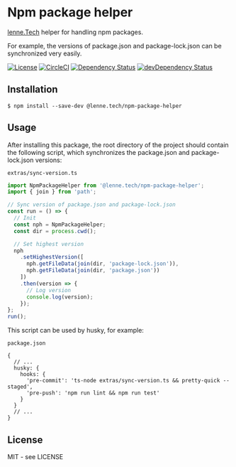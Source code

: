 # Npm package helper

[lenne.Tech](https://github.com/lenneTech) helper for handling npm packages.

For example, the versions of package.json and package-lock.json can be synchronized very easily.

[![License](https://img.shields.io/github/license/lenneTech/npm-package-helper)](/LICENSE) [![CircleCI](https://circleci.com/gh/lenneTech/npm-package-helper/tree/master.svg?style=shield)](https://circleci.com/gh/lenneTech/npm-package-helper/tree/master)
[![Dependency Status](https://david-dm.org/lenneTech/npm-package-helper.svg)](https://david-dm.org/lenneTech/npm-package-helper) [![devDependency Status](https://david-dm.org/lenneTech/npm-package-helper/dev-status.svg)](https://david-dm.org/lenneTech/npm-package-helper?type=dev)

<!--
[![GitHub forks](https://img.shields.io/github/forks/lenneTech/npm-package-helper)](https://github.com/lenneTech/npm-package-helper/fork) [![GitHub stars](https://img.shields.io/github/stars/lenneTech/npm-package-helper)](https://github.com/lenneTech/npm-package-helper)
-->

## Installation

```
$ npm install --save-dev @lenne.tech/npm-package-helper
```

## Usage

After installing this package, the root directory of the project should contain the following script, which synchronizes the package.json and package-lock.json versions:

`extras/sync-version.ts`

```typescript
import NpmPackageHelper from '@lenne.tech/npm-package-helper';
import { join } from 'path';

// Sync version of package.json and package-lock.json
const run = () => {
  // Init
  const nph = NpmPackageHelper;
  const dir = process.cwd();

  // Set highest version
  nph
    .setHighestVersion([
      nph.getFileData(join(dir, 'package-lock.json')),
      nph.getFileData(join(dir, 'package.json'))
    ])
    .then(version => {
      // Log version
      console.log(version);
    });
};
run();
```

This script can be used by husky, for example:

`package.json`

```json5
{
  // ...
  husky: {
    hooks: {
      'pre-commit': 'ts-node extras/sync-version.ts && pretty-quick --staged',
      'pre-push': 'npm run lint && npm run test'
    }
  }
  // ...
}
```

## License

MIT - see LICENSE
